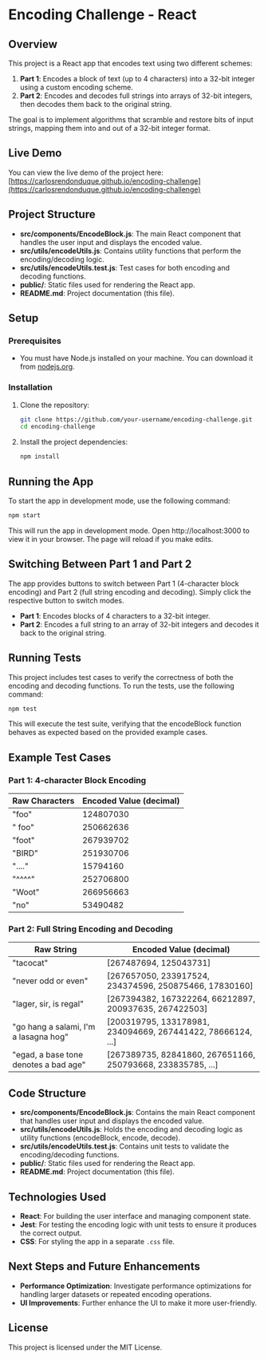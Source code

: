 # Encoding Challenge - React

## Overview

This project is a React app that encodes text using two different schemes:

1. **Part 1**: Encodes a block of text (up to 4 characters) into a 32-bit integer using a custom encoding scheme.
2. **Part 2**: Encodes and decodes full strings into arrays of 32-bit integers, then decodes them back to the original string.

The goal is to implement algorithms that scramble and restore bits of input strings, mapping them into and out of a 32-bit integer format.

## Live Demo

You can view the live demo of the project here:  
[https://carlosrendonduque.github.io/encoding-challenge](https://carlosrendonduque.github.io/encoding-challenge)

## Project Structure

- **src/components/EncodeBlock.js**: The main React component that handles the user input and displays the encoded value.
- **src/utils/encodeUtils.js**: Contains utility functions that perform the encoding/decoding logic.
- **src/utils/encodeUtils.test.js**: Test cases for both encoding and decoding functions.
- **public/**: Static files used for rendering the React app.
- **README.md**: Project documentation (this file).

## Setup

### Prerequisites
- You must have Node.js installed on your machine. You can download it from [nodejs.org](https://nodejs.org).

### Installation

1. Clone the repository:
   ```bash
   git clone https://github.com/your-username/encoding-challenge.git
   cd encoding-challenge
    ```

2. Install the project dependencies:
    ```bash
    npm install
    ```

## Running the App

To start the app in development mode, use the following command:

```bash
npm start
```


This will run the app in development mode. Open http://localhost:3000 to view it in your browser. The page will reload if you make edits.


## Switching Between Part 1 and Part 2

The app provides buttons to switch between Part 1 (4-character block encoding) and Part 2 (full string encoding and decoding). Simply click the respective button to switch modes.

- **Part 1**: Encodes blocks of 4 characters to a 32-bit integer.
- **Part 2**: Encodes a full string to an array of 32-bit integers and decodes it back to the original string.

## Running Tests

This project includes test cases to verify the correctness of both the encoding and decoding functions. To run the tests, use the following command:

```bash
npm test
```

This will execute the test suite, verifying that the encodeBlock function behaves as expected based on the provided example cases.

## Example Test Cases

### Part 1: 4-character Block Encoding

| Raw Characters | Encoded Value (decimal) |
| -------------- | ----------------------- |
| "foo"          | 124807030                |
| " foo"         | 250662636                |
| "foot"         | 267939702                |
| "BIRD"         | 251930706                |
| "...."         | 15794160                 |
| "^^^^"         | 252706800                |
| "Woot"         | 266956663                |
| "no"           | 53490482                 |

### Part 2: Full String Encoding and Decoding

| Raw String                                   | Encoded Value (decimal)                                                     |
| ---------------------------------------------| --------------------------------------------------------------------------- |
| "tacocat"	                                   | [267487694, 125043731]                                                      |
| "never odd or even"                          | [267657050, 233917524, 234374596, 250875466, 17830160]                      |
| "lager, sir, is regal"                       | [267394382, 167322264, 66212897, 200937635, 267422503]                      |
| "go hang a salami, I'm a lasagna hog"        | [200319795, 133178981, 234094669, 267441422, 78666124, ...]                 |
| "egad, a base tone denotes a bad age"        | [267389735, 82841860, 267651166, 250793668, 233835785, ...]                 |

 

## Code Structure

- **src/components/EncodeBlock.js**: Contains the main React component that handles user input and displays the encoded value.
- **src/utils/encodeUtils.js**: Holds the encoding and decoding logic as utility functions (encodeBlock, encode, decode).
- **src/utils/encodeUtils.test.js**: Contains unit tests to validate the encoding/decoding functions.
- **public/**: Static files used for rendering the React app.
- **README.md**: Project documentation (this file).



## Technologies Used

- **React**: For building the user interface and managing component state.
- **Jest**: For testing the encoding logic with unit tests to ensure it produces the correct output.
- **CSS**: For styling the app in a separate `.css` file.

## Next Steps and Future Enhancements

- **Performance Optimization**: Investigate performance optimizations for handling larger datasets or repeated encoding operations.
- **UI Improvements**: Further enhance the UI to make it more user-friendly.

## License

This project is licensed under the MIT License.
